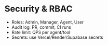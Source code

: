 # Security & RBAC
- Roles: Admin, Manager, Agent, User
- Audit log: PR, commit, CI runs
- Rate limit: QPS per agent/tool
- Secrets: use Vercel/Render/Supabase secrets
